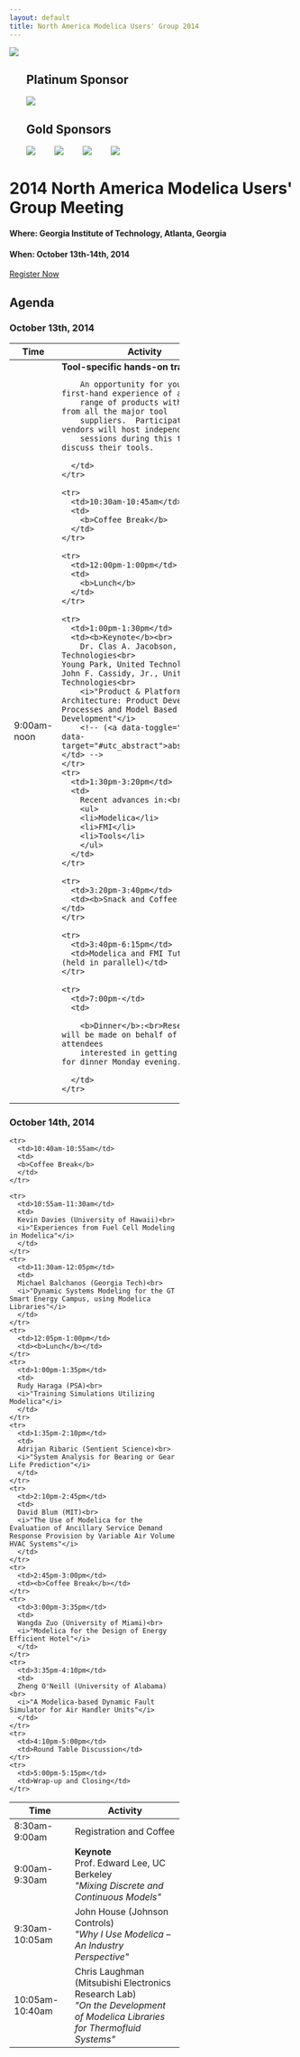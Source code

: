 ```yaml
---
layout: default
title: North America Modelica Users' Group 2014
---
```


<div class="paddedLR pull-right">
  <img class="img-responsive graphic" src="/images/graphic.png"/>
  <h2 style="margin-left: 30px">Platinum Sponsor</h2>
  <img style="margin-left: 30px" class="img-responsive graphic" src="/images/Maplesoft.png"/>
  <h2 style="margin-left: 30px">Gold Sponsors</h2>
  <img style="margin-left: 30px" class="img-responsive graphic" src="/images/Modelon.png"/>
  <img style="margin-left: 30px" class="img-responsive graphic" src="/images/Wolfram.png"/>
  <img style="margin-left: 30px" class="img-responsive graphic" src="/images/Siemens.png"/>
  <img style="margin-left: 30px" class="img-responsive graphic" src="/images/DS.png"/>
</div>


<h1>2014 North America Modelica Users' Group Meeting</h1>

<h4><b>Where</b>: Georgia Institute of Technology, Atlanta, Georgia</h4>
<h4><b>When</b>: October 13th-14th, 2014</h4>

<a class="btn btn-primary btn-large" href="http://www.eventbrite.com/e/north-america-modelica-users-group-conference-2014-tickets-12443231039">Register Now</a>


<!---
<div style="width: 30%; float: right">
  <h3>Sponsors</h3>

</div>
--->

<div style="width: 60%">

<h2>Agenda</h2>

<h3>October 13th, 2014</h3>

<table style="display: block" class="table table-condensed table-bordered table-striped">
  <thead>
    <tr>
      <th>Time</th>
      <th>Activity</th>
    </tr>
  </thead>
  <tbody>
    <tr>
      <td>9:00am-noon</td>
      <td>
	    <b>Tool-specific hands-on training</b><br>

	    An opportunity for you to gain first-hand experience of a
	    range of products with experts from all the major tool
	    suppliers.  Participating vendors will host independent
	    sessions during this time to discuss their tools.

	  </td>
    </tr>

    <tr>
      <td>10:30am-10:45am</td>
      <td>
	    <b>Coffee Break</b>
	  </td>
    </tr>

    <tr>
      <td>12:00pm-1:00pm</td>
      <td>
	  	<b>Lunch</b>
	  </td>
    </tr>

    <tr>
      <td>1:00pm-1:30pm</td>
	  <td><b>Keynote</b><br>
		Dr. Clas A. Jacobson, United Technologies<br>
	Young Park, United Technologies<br>
	John F. Cassidy, Jr., United Technologies<br>
		<i>"Product & Platform Architecture: Product Development Processes and Model Based Development"</i>
		<!-- (<a data-toggle="modal" data-target="#utc_abstract">abstract</a>)</td> -->
	</tr>
    <tr>
      <td>1:30pm-3:20pm</td>
      <td>
	    Recent advances in:<br>
		<ul>
		<li>Modelica</li>
		<li>FMI</li>
		<li>Tools</li>
		</ul>
	  </td>
    </tr>

	<tr>
	  <td>3:20pm-3:40pm</td>
	  <td><b>Snack and Coffee Break</b></td>
	</tr>

	<tr>
	  <td>3:40pm-6:15pm</td>
	  <td>Modelica and FMI Tutorials (held in parallel)</td>
	</tr>

	<tr>
	  <td>7:00pm-</td>
	  <td>

        <b>Dinner</b>:<br>Reservations will be made on behalf of all attendees
        interested in getting together for dinner Monday evening.

	  </td>
	</tr>
  </tbody>
</table>

<h3>October 14th, 2014</h3>

<table style="display: block" class="table table-condensed table-bordered table-striped">
  <thead>
    <tr>
      <th>Time</th>
      <th>Activity</th>
    </tr>
  </thead>
  <tbody>
    <tr>
	  <td>8:30am-9:00am</td>
	  <td>Registration and Coffee</td>
	</tr>
    <tr>
	  <td>9:00am-9:30am</td>
	  <td>
		<b>Keynote</b><br>
		Prof. Edward Lee, UC Berkeley<br>
		<i>"Mixing Discrete and Continuous Models"</i></td>
	</tr>
    <tr>
	  <td>9:30am-10:05am</td>
	  <td>
	  John House (Johnson Controls)<br>
	  <i>"Why I Use Modelica – An Industry Perspective"</i>
	  </td>
	</tr>
    <tr>
	  <td>10:05am-10:40am</td>
	  <td>
	  Chris Laughman (Mitsubishi Electronics Research Lab)<br>
	  <i>"On the Development of Modelica Libraries for Thermofluid Systems"</i>
	  </td>
	</tr>

    <tr>
	  <td>10:40am-10:55am</td>
	  <td>
	  <b>Coffee Break</b>
	  </td>
	</tr>

    <tr>
	  <td>10:55am-11:30am</td>
	  <td>
	  Kevin Davies (University of Hawaii)<br>
	  <i>"Experiences from Fuel Cell Modeling in Modelica"</i>
	  </td>
	</tr>
    <tr>
	  <td>11:30am-12:05pm</td>
	  <td>
	  Michael Balchanos (Georgia Tech)<br>
	  <i>"Dynamic Systems Modeling for the GT Smart Energy Campus, using Modelica Libraries"</i>
	  </td>
	</tr>
    <tr>
	  <td>12:05pm-1:00pm</td>
	  <td><b>Lunch</b></td>
	</tr>
    <tr>
	  <td>1:00pm-1:35pm</td>
	  <td>
	  Rudy Haraga (PSA)<br>
	  <i>"Training Simulations Utilizing Modelica"</i>
	  </td>
	</tr>
    <tr>
	  <td>1:35pm-2:10pm</td>
	  <td>
	  Adrijan Ribaric (Sentient Science)<br>
	  <i>"System Analysis for Bearing or Gear Life Prediction"</i>
	  </td>
	</tr>
    <tr>
	  <td>2:10pm-2:45pm</td>
	  <td>
	  David Blum (MIT)<br>
	  <i>"The Use of Modelica for the Evaluation of Ancillary Service Demand Response Provision by Variable Air Volume HVAC Systems"</i>
	  </td>
	</tr>
    <tr>
	  <td>2:45pm-3:00pm</td>
	  <td><b>Coffee Break</b></td>
	</tr>
    <tr>
	  <td>3:00pm-3:35pm</td>
	  <td>
	  Wangda Zuo (University of Miami)<br>
	  <i>"Modelica for the Design of Energy Efficient Hotel"</i>
	  </td>
	</tr>
    <tr>
	  <td>3:35pm-4:10pm</td>
	  <td>
	  Zheng O'Neill (University of Alabama)<br>
	  <i>"A Modelica-based Dynamic Fault Simulator for Air Handler Units"</i>
	  </td>
	</tr>
    <tr>
	  <td>4:10pm-5:00pm</td>
	  <td>Round Table Discussion</td>
	</tr>
    <tr>
	  <td>5:00pm-5:15pm</td>
	  <td>Wrap-up and Closing</td>
	</tr>
  </tbody>
</table>
</div>

<br>
<br>

<!--
<div class="modal fade" id="utc_abstract">
  <div class="modal-dialog">
    <div class="modal-content">
      <div class="modal-header">
        <button type="button" class="close" data-dismiss="modal">
		  <span aria-hidden="true">&times;</span>
		  <span class="sr-only">Close</span>
		</button>
		<div class="modal-title">
		  <h3>Product & Platform Architecture:</h3>
		  <h4>Product Development Processes and Model Based Development</h4>
		  <h5>Clas A. Jacobson</h5>
		  <h5>Young Park</h5>
		  <h5>John F. Cassidy Jr.</h5>
		</div>
      </div>
<div class="modal-body">
<p>
Product development increasingly concerns the selection of product
platforms which cover a range of offerings for different
customers. The consideration of architecture is a critical element in
product development and in particular the selection of architecture
can offer to the customer significant benefits obtained through
integration of components and subsystems.
</p>
<p>
The definition of underlying and reusable architectures –
here considering architectures broadly as connections of
components and considering views of functional, physical,
control and network architectural elements – is a critical
aspect of product development. This talk considers the state
of technology to identify, evaluate and optimize
architectures and the opportunities and challenges for the
Modelica community in these architecture studies.
</p>
<p>
The talk will review some major architectural advances for
product lines in the history of UTC. The development
processes that can be used in the ``front end'' of defining
architectures including work at JPL (“Team X”) and some work
at UTC (“ITAPS'”) will be reviewed. The overall state of
needs and matching technology including requirements capture
and formalization, use of design principles as Platform
Based Design and the state of tool chain development will be
reviewed. Specific uses for Modelica that can be used in
these architectural studies that enable speed and certain
analyses including robust design and optimization will be
covered.
</p>
</div>
</div>
</div>
</div>
-->
